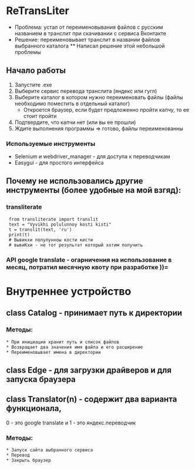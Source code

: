 # ReTransLiter
* Проблема: устал от переименовывания файлов с русским названием в транслит при скачивании с сервиса Вконтакте  
* Решение: переименовывает транслит в названии файлов выбранного каталога 
** Написал решение этой небольшой проблемы

## Начало работы

1. Запустите .exe
2. Выберите сервис перевода транслита (яндекс или гугл)
3. Выберите каталог в котором нужно переименовать файлы (файлы необходимо поместить в отдельный каталог)
   + Откроется браузер, если будет предложенно пройти капчу, то ее стоит пройти
4. Подтвердите, что капчи нет (или вы ее прошли)
5. Ждите выполнения программы => готово, файлы переименованны

### Используемые инструменты
 + Selenium и webdriver_manager - для доступа к переводчикам
 + Easygui - для простого интерфейса
 
 ## Почему не использовались другие инструменты (более удобные на мой взгяд):
 ### transliterate
     from transliterate import translit
     text = "Vyvikhi polulunnoy kosti kisti"
     t = translit(text, 'ru')
     print(t)
     # Вывикхи полулунноы кости кисти
     # вывиКхи - не тот результат который хотим получить

### API google translate - огарничения на использование в месяц, потратил месячную квоту при разработке ))=

# Внутреннее устройство

## class Catalog - принимает путь к директории
### Методы:
    * При инициации хранит путь и список файлов
    * Возвращает два значения имя файла и его расширение
    * Переименовывает имена в директории
 
 ## class Edge - для загрузки драйверов и для запуска браузера
 
 ## class Translator(n) - содержит два варианта функционала,  
 0 - это google translate и 1 - это яндекс.переводчик
 ### Методы:
    * Запуск сайта выбранного сервиса
    * Перевод
    * Закрыть браузер

 
 
